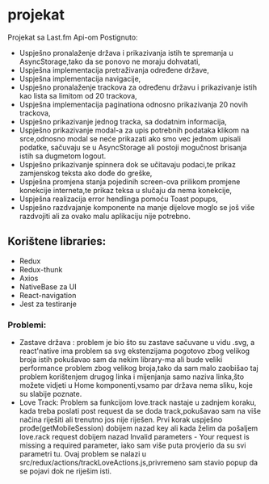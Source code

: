 # projekat
Projekat sa Last.fm Api-om
Postignuto:
- Uspješno pronalaženje država i prikazivanja istih te spremanja u AsyncStorage,tako da se ponovo ne moraju dohvatati,
- Uspješna implementacija pretraživanja određene države,
- Uspješna implementacija navigacije,
- Uspješno pronalaženje trackova za određenu državu i prikazivanje istih kao lista sa limitom od 20 trackova,
- Uspješna implementacija paginationa odnosno prikazivanja 20 novih trackova,
- Uspješno prikazivanje jednog tracka, sa dodatnim informacija,
- Uspješno prikazivanje modal-a za upis potrebnih podataka klikom na srce,odnosno modal se neće prikazati ako smo vec jednom upisali podatke, sačuvaju se u AsyncStorage ali postoji mogučnost brisanja istih sa dugmetom  logout.
- Uspješno prikazivanje spinnera dok se učitavaju podaci,te prikaz zamjenskog teksta ako dođe do greške,
- Uspješna promjena stanja pojedinih screen-ova prilikom promjene konekcije interneta,te prikaz teksa u slučaju da nema konekcije,
- Uspješna realizacija error hendlinga pomoću Toast popups,
- Uspješno razdvajanje komponente na manje dijelove moglo se još više razdvojiti ali za ovako malu aplikaciju nije potrebno.

## Korištene libraries:
- Redux
- Redux-thunk
- Axios
- NativeBase za UI
- React-navigation
- Jest za testiranje
### Problemi:
- Zastave država : problem je bio što su zastave sačuvane u vidu .svg, a react'native ima problem sa svg ekstenzijama pogotovo zbog velikog broja istih pokušavao sam da nekim library-ma ali bude veliki performance problem zbog velikog broja,tako da sam malo zaobišao taj problem korištenjem drugog linka i mijenjanja samo naziva linka,što možete vidjeti u Home komponenti,vsamo par država nema sliku, koje su slabije poznate.
- Love Track: Problem sa funkcijom love.track nastaje u zadnjem koraku, kada treba poslati post request da se doda track,pokušavao sam na više načina riješiti ali trenutno jos nije riješen. Prvi korak uspješno prođe(getMobileSession) dobijem nazad key ali kada želim da pošaljem love.rack request dobijem nazad Invalid parameters - Your request is missing a required parameter, iako sam više puta provjerio da su svi parametri tu. Ovaj problem se nalazi u src/redux/actions/trackLoveActions.js,privremeno sam stavio popup da se pojavi dok ne riješim isti.
